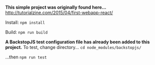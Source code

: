**This simple project was originally found here...**
http://tutorialzine.com/2015/04/first-webapp-react/

Install:
`npm install`

Build:
`npm run build`

**A BackstopJS test configuration file has already been added to this project.**
To test, change directory...
`cd node_modules/backstopjs/`

...then
`npm run test`
